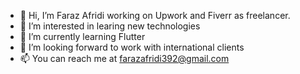 - 👋 Hi, I’m Faraz Afridi working on Upwork and Fiverr as freelancer.
- 👀 I’m interested in learing new technologies
- 🌱 I’m currently learning Flutter
- 💞️ I’m looking forward to work with international clients
- 📫 You can reach me at farazafridi392@gmail.com

<!---
FarazAfridi392/FarazAfridi392 is a ✨ special ✨ repository because its `README.md` (this file) appears on your GitHub profile.
You can click the Preview link to take a look at your changes.
--->
